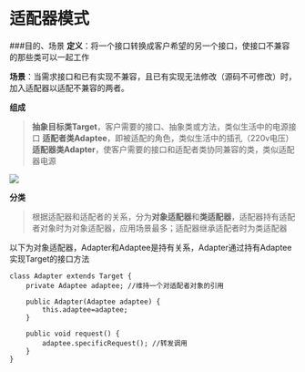 ﻿# 适配器模式

###目的、场景
**定义**：将一个接口转换成客户希望的另一个接口，使接口不兼容的那些类可以一起工作

**场景**：当需求接口和已有实现不兼容，且已有实现无法修改（源码不可修改）时，加入适配器以适配不兼容的两者。

**组成**
> **抽象目标类Target**，客户需要的接口、抽象类或方法，类似生活中的电源接口
> **适配者类Adaptee**，即被适配的角色，类似生活中的插孔（220v电压）
> **适配器类Adapter**，使客户需要的接口和适配者类协同兼容的类，类似适配器电源

![](http://img.my.csdn.net/uploads/201302/28/1362066399_9469.jpg)

**分类**

> 根据适配器和适配者的关系，分为**对象适配器**和**类适配器**，适配器持有适配者对象时为对象适配器，应用场景最多；适配器继承适配者时为类适配器

以下为对象适配器，Adapter和Adaptee是持有关系，Adapter通过持有Adaptee实现Target的接口方法

    class Adapter extends Target {  
        private Adaptee adaptee; //维持一个对适配者对象的引用  
          
        public Adapter(Adaptee adaptee) {  
            this.adaptee=adaptee;  
        }  
          
        public void request() {  
            adaptee.specificRequest(); //转发调用  
        }  
    }



